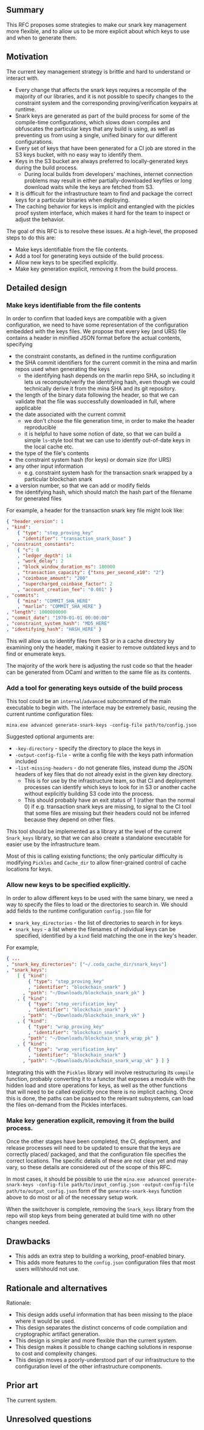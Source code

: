 ## Summary
[summary]: #summary

This RFC proposes some strategies to make our snark key management more
flexible, and to allow us to be more explicit about which keys to use and when
to generate them.

## Motivation
[motivation]: #motivation

The current key management strategy is brittle and hard to understand or
interact with.
* Every change that affects the snark keys requires a recompile of the majority
  of our libraries, and it is not possible to specify changes to the constraint
  system and the corresponding proving/verification keypairs at
  runtime.
* Snark keys are generated as part of the build process for some of the
  compile-time configurations, which slows down compiles and obfuscates the
  particular keys that any build is using, as well as preventing us from using
  a single, unified binary for our different configurations.
* Every set of keys that have been generated for a CI job are stored in the S3
  keys bucket, with no easy way to identify them.
* Keys in the S3 bucket are always preferred to locally-generated keys during
  the build process.
  - During local builds from developers' machines, internet connection problems
    may result in either partially-downloaded keyfiles or long download waits
    while the keys are fetched from S3.
* It is difficult for the infrastructure team to find and package the correct
  keys for a particular binaries when deploying.
* The caching behavior for keys is implicit and entangled with the pickles
  proof system interface, which makes it hard for the team to inspect or adjust
  the behavior.

The goal of this RFC is to resolve these issues. At a high-level, the proposed
steps to do this are:
* Make keys identifiable from the file contents.
* Add a tool for generating keys outside of the build process.
* Allow new keys to be specified explicitly.
* Make key generation explicit, removing it from the build process.

## Detailed design
[detailed-design]: #detailed-design

### Make keys identifiable from the file contents

In order to confirm that loaded keys are compatible with a given configuration,
we need to have some representation of the configuration embedded with the keys
files. We propose that every key (and URS) file contains a header in minified
JSON format before the actual contents, specifying
* the constraint constants, as defined in the runtime configuration
* the SHA commit identifiers for the current commit in the mina and marlin
  repos used when generating the keys
  - the identifying hash depends on the marlin repo SHA, so including it lets
    us recompute/verify the identifying hash, even though we could technically
    derive it from the mina SHA and its git repository.
* the length of the binary data following the header, so that we can validate
  that the file was successfully downloaded in full, where applicable
* the date associated with the current commit
  - we don't chose the file generation time, in order to make the header
    reproducible
  - it is helpful to have some notion of date, so that we can build a simple
    `ls`-style tool that we can use to identify out-of-date keys in the local
    cache etc.
* the type of the file's contents
* the constraint system hash (for keys) or domain size (for URS)
* any other input information
  - e.g. constraint system hash for the transaction snark wrapped by a
    particular blockchain snark
* a version number, so that we can add or modify fields
* the identifying hash, which should match the hash part of the filename for
  generated files

For example, a header for the transaction snark key file might look like:
```json
{ "header_version": 1
, "kind":
    { "type": "step_proving_key"
    , "identifier": "transaction_snark_base" }
, "constraint_constants":
    { "c": 8
    , "ledger_depth": 14
    , "work_delay": 2
    , "block_window_duration_ms": 180000
    , "transaction_capacity": {"txns_per_second_x10": "2"}
    , "coinbase_amount": "200"
    , "supercharged_coinbase_factor": 2
    , "account_creation_fee": "0.001" }
, "commits":
    { "mina": "COMMIT_SHA_HERE"
    , "marlin": "COMMIT_SHA_HERE" }
, "length": 1000000000
, "commit_date": "1970-01-01 00:00:00"
, "constraint_system_hash": "MD5_HERE"
, "identifying_hash": "HASH_HERE" }
```

This will allow us to identify files from S3 or in a cache directory by
examining only the header, making it easier to remove outdated keys and to
find or enumerate keys.

The majority of the work here is adjusting the rust code so that the header can
be generated from OCaml and written to the same file as its contents.

### Add a tool for generating keys outside of the build process

This tool could be an `internal`/`advanced` subcommand of the main executable
to begin with. The interface may be extremely basic, reusing the current
runtime configuration files:

```
mina.exe advanced generate-snark-keys -config-file path/to/config.json
```

Suggested optional arguments are:
* `-key-directory` - specify the directory to place the keys in
* `-output-config-file` - write a config file with the keys path information
  included
* `-list-missing-headers` - do not generate files, instead dump the JSON
  headers of key files that do not already exist in the given key directory.
  + This is for use by the infrastructure team, so that CI and deployment
    processes can identify which keys to look for in S3 or another cache
    without explicitly building S3 code into the process.
  + This should probably have an exit status of 1 (rather than the normal 0)
    if e.g. transaction snark keys are missing, to signal to the CI tool that
    some files are missing but their headers could not be inferred because they
    depend on other files.

This tool should be implemented as a library at the level of the current
`Snark_keys` library, so that we can also create a standalone executable for
easier use by the infrastructure team.

Most of this is calling existing functions; the only particular difficulty is
modifying `Pickles` and `Cache_dir` to allow finer-grained control of cache
locations for keys.

### Allow new keys to be specified explicitly.

In order to allow different keys to be used with the same binary, we need a way
to specify the files to load or the directories to search in. We should add
fields to the runtime configuration `config.json` file for
* `snark_key_directories` - the list of directories to search in for keys
* `snark_keys` - a list where the filenames of individual keys can be
  specified, identified by a `kind` field matching the one in the key's header.

For example,
```json
{ ...
, "snark_key_directories": ["~/.coda_cache_dir/snark_keys"]
, "snark_keys":
    [ { "kind":
        { "type": "step_proving_key"
        , "identifier": "blockchain_snark" }
      , "path": "~/Downloads/blockchain_snark_pk" }
    , { "kind":
        { "type": "step_verification_key"
        , "identifier": "blockchain_snark" }
      , "path": "~/Downloads/blockchain_snark_vk" }
    , { "kind":
        { "type": "wrap_proving_key"
        , "identifier": "blockchain_snark" }
      , "path": "~/Downloads/blockchain_snark_wrap_pk" }
    , { "kind":
        { "type": "wrap_verification_key"
        , "identifier": "blockchain_snark" }
      , "path": "~/Downloads/blockchain_snark_wrap_vk" } ] }
```

Integrating this with the `Pickles` library will involve restructuring its
`compile` function, probably converting it to a functor that exposes a module
with the hidden load and store operations for keys, as well as the other
functions that will need to be called explicitly once there is no implicit
caching. Once this is done, the paths can be passed to the relevant subsystems,
can load the files on-demand from the Pickles interfaces.

### Make key generation explicit, removing it from the build process.

Once the other stages have been completed, the CI, deployment, and release
processes will need to be updated to ensure that the keys are correctly placed/
packaged, and that the configuration file specifies the correct locations. The
specific details of these are not clear yet and may vary, so these details are
considered out of the scope of this RFC.

In most cases, it should be possible to use the
`mina.exe advanced generate-snark-keys -config-file path/to/input_config.json -output-config-file path/to/output_config.json`
form of the `generate-snark-keys` function above to do most or all of the
necessary setup work.

When the switchover is complete, removing the `Snark_keys` library from the
repo will stop keys from being generated at build time with no other changes
needed.

## Drawbacks
[drawbacks]: #drawbacks

* This adds an extra step to building a working, proof-enabled binary.
* This adds more features to the `config.json` configuration files that most
  users will/should not use.

## Rationale and alternatives
[rationale-and-alternatives]: #rationale-and-alternatives

Rationale:
* This design adds useful information that has been missing to the place where
  it would be used.
* This design separates the distinct concerns of code compilation and
  cryptographic artifact generation.
* This design is simpler and more flexible than the current system.
* This design makes it possible to change caching solutions in response to cost
  and complexity changes.
* This design moves a poorly-understood part of our infrastructure to the
  configuration level of the other infrastructure components.

## Prior art
[prior-art]: #prior-art

The current system.

## Unresolved questions
[unresolved-questions]: #unresolved-questions
